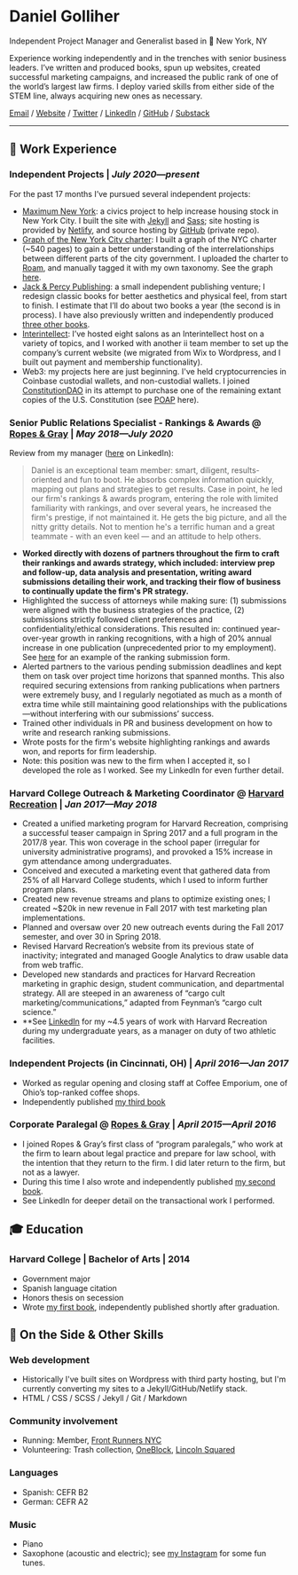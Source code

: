 # Daniel Golliher

Independent Project Manager and Generalist based in 📍 New York, NY   

Experience working independently and in the trenches with senior business leaders. I’ve written and produced books, spun up websites, created successful marketing campaigns, and increased the public rank of one of the world’s largest law firms. I deploy varied skills from either side of the STEM line, always acquiring new ones as necessary. 

[Email](mailto:danielgolliher@gmail.com) / [Website](https://danielgolliher.com/) / [Twitter](https://twitter.com/danielgolliher) / [LinkedIn](https://www.linkedin.com/in/danielgolliher/)	/ [GitHub](https://github.com/danielgolliher/) / [Substack](https://golliher.substack.com)

---

## 💼 Work Experience

### **Independent Projects** | _July 2020—present_

For the past 17 months I’ve pursued several independent projects:

* [Maximum New York](https://maximumnewyork.com/): a civics project to help increase housing stock in New York City. I built the site with [Jekyll](https://jekyllrb.com/) and [Sass](https://sass-lang.com/); site hosting is provided by [Netlify](https://www.netlify.com/), and source hosting by [GitHub](https://github.com/danielgolliher) (private repo). 
* [Graph of the New York City charter](https://golliher.substack.com/p/understanding-nycs-government): I built a graph of the NYC charter (~540 pages) to gain a better understanding of the interrelationships between different parts of the city government. I uploaded the charter to [Roam](https://roamresearch.com/), and manually tagged it with my own taxonomy. See the graph [here](https://roamresearch.com/#/app/NYC_govt/graph).  
* [Jack & Percy Publishing](https://jackandpercypublishing.wordpress.com/): a small independent publishing venture; I redesign classic books for better aesthetics and physical feel, from start to finish. I estimate that I’ll do about two books a year (the second is in process). I have also previously written and independently produced [three other books](https://www.amazon.com/Daniel-Golliher/e/B00MW9N79I). 
* [Interintellect](https://interintellect.com/): I’ve hosted eight salons as an Interintellect host on a variety of topics, and I worked with another ii team member to set up the company’s current website (we migrated from Wix to Wordpress, and I built out payment and membership functionality).
* Web3: my projects here are just beginning. I've held cryptocurrencies in Coinbase custodial wallets, and non-custodial wallets. I joined [ConstitutionDAO](https://www.constitutiondao.com/) in its attempt to purchase one of the remaining extant copies of the U.S. Constitution (see [POAP](https://app.poap.xyz/scan/0xF7A1d0244079EEae41b520a53427B8aD6D128B65) here).  

### **Senior Public Relations Specialist - Rankings & Awards** @ [Ropes & Gray](https://ropesgray.com) | _May 2018—July 2020_

Review from my manager ([here](https://www.linkedin.com/in/danielgolliher/) on LinkedIn):
> Daniel is an exceptional team member: smart, diligent, results-oriented and fun to boot. He absorbs complex information quickly, mapping out plans and strategies to get results. Case in point, he led our firm's rankings & awards program, entering the role with limited familiarity with rankings, and over several years, he increased the firm's prestige, if not maintained it. He gets the big picture, and all the nitty gritty details. Not to mention he's a terrific human and a great teammate - with an even keel — and an attitude to help others.

* **Worked directly with dozens of partners throughout the firm to craft their rankings and awards strategy, which included: interview prep and follow-up, data analysis and presentation, writing award submissions detailing their work, and tracking their flow of business to continually update the firm's PR strategy.** 
* Highlighted the success of attorneys while making sure: (1) submissions were aligned with the business strategies of the practice, (2) submissions strictly followed client preferences and confidentiality/ethical considerations. This resulted in: continued year-over-year growth in ranking recognitions, with a high of 20% annual increase in one publication (unprecedented prior to my employment). See [here](https://github.com/danielgolliher/resume/blob/main/Chambers%20USA%20submission%20form.pdf) for an example of the ranking submission form. 
* Alerted partners to the various pending submission deadlines and kept them on task over project time horizons that spanned months. This also required securing extensions from ranking publications when partners were extremely busy, and I regularly negotiated as much as a month of extra time while still maintaining good relationships with the publications—without interfering with our submissions’ success. 
* Trained other individuals in PR and business development on how to write and research ranking submissions.
* Wrote posts for the firm's website highlighting rankings and awards won, and reports for firm leadership.
* Note: this position was new to the firm when I accepted it, so I developed the role as I worked. See my LinkedIn for even further detail.

### **Harvard College Outreach & Marketing Coordinator** @ [Harvard Recreation](https://recreation.gocrimson.com) | _Jan 2017—May 2018_

* Created a unified marketing program for Harvard Recreation, comprising a successful teaser campaign in Spring 2017 and a full program in the 2017/8 year. This won coverage in the school paper (irregular for university administrative programs), and provoked a 15% increase in gym attendance among undergraduates. 
* Conceived and executed a marketing event that gathered data from 25% of all Harvard College students, which I used to inform further program plans.
* Created new revenue streams and plans to optimize existing ones; I created ~$20k in new revenue in Fall 2017 with test marketing plan implementations.
* Planned and oversaw over 20 new outreach events during the Fall 2017 semester, and over 30 in Spring 2018.
* Revised Harvard Recreation’s website from its previous state of inactivity; integrated and managed Google Analytics to draw usable data from web traffic.
* Developed new standards and practices for Harvard Recreation marketing in graphic design, student communication, and departmental strategy. All are steeped in an awareness of “cargo cult marketing/communications,” adapted from Feynman’s “cargo cult science.”
* **See [LinkedIn](https://www.linkedin.com/in/danielgolliher/) for my ~4.5 years of work with Harvard Recreation during my undergraduate years, as a manager on duty of two athletic facilities. 

### **Independent Projects (in Cincinnati, OH)** | _April 2016—Jan 2017_

* Worked as regular opening and closing staff at Coffee Emporium, one of Ohio’s top-ranked coffee shops.
* Independently published [my third book](https://www.amazon.com/Dear-Wayne-County-Daniel-Golliher/dp/1539678571/)

### **Corporate Paralegal** @ [Ropes & Gray](https://ropesgray.com) | _April 2015—April 2016_

* I joined Ropes & Gray’s first class of “program paralegals,” who work at the firm to learn about legal practice and prepare for law school, with the intention that they return to the firm. I did later return to the firm, but not as a lawyer.
* During this time I also wrote and independently published [my second book](https://www.amazon.com/gp/product/197624708X/).
* See LinkedIn for deeper detail on the transactional work I performed.

## 🎓 Education

### **Harvard College** | Bachelor of Arts | 2014
* Government major 
* Spanish language citation
* Honors thesis on secession
* Wrote [my first book](https://www.amazon.com/gp/product/1500308625/), independently published shortly after graduation.

## 📌 On the Side & Other Skills

### Web development
* Historically I've built sites on Wordpress with third party hosting, but I'm currently converting my sites to a Jekyll/GitHub/Netlify stack.
* HTML / CSS / SCSS / Jekyll / Git / Markdown

### Community involvement
* Running: Member, [Front Runners NYC](https://frny.org/)	
* Volunteering: Trash collection, [OneBlock](https://oneblockuws.org/), [Lincoln Squared](https://lincolnsquared.nyc)

### Languages 
* Spanish: CEFR B2
* German: CEFR A2

### Music 
* Piano
* Saxophone (acoustic and electric); see [my Instagram](https://instagram.com/danielgolliher) for some fun tunes.